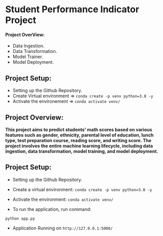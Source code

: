 # Student Performance Indicator Project

#### Project OverView:   

- Data Ingestion.
- Data Transformation.
- Model Trainer.
- Model Deployment.      

## Project Setup:
- Setting up the Github Repository.
- Create Virtual environment => ```conda create -p venv python=3.8 -y```
- Activate the environement => ```conda activate venv/```

## Project Overview:
**This project aims to predict students' math scores based on various features such as gender, ethnicity, parental level of education, lunch type, test preparation course, reading score, and writing score. The project involves the entire machine learning lifecycle, including data ingestion, data transformation, model training, and model deployment.**

## Project Setup:
- Setting up the Github Repository.
- Create a virtual environment: ```conda create -p venv python=3.8 -y```
- Activate the environment: ```conda activate venv/```

- To run the application, run command:
```
python app.py
```
- Application Running on ```http://127.0.0.1:5000/```